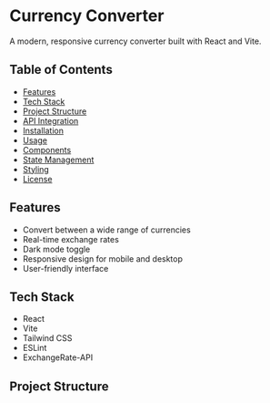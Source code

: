 # Currency Converter

A modern, responsive currency converter built with React and Vite.

## Table of Contents
- [Features](#features)
- [Tech Stack](#tech-stack)
- [Project Structure](#project-structure)
- [API Integration](#api-integration)
- [Installation](#installation)
- [Usage](#usage)
- [Components](#components)
- [State Management](#state-management)
- [Styling](#styling)
- [License](#license)

## Features
- Convert between a wide range of currencies
- Real-time exchange rates
- Dark mode toggle
- Responsive design for mobile and desktop
- User-friendly interface

## Tech Stack
- React 
- Vite
- Tailwind CSS
- ESLint
- ExchangeRate-API

## Project Structure

